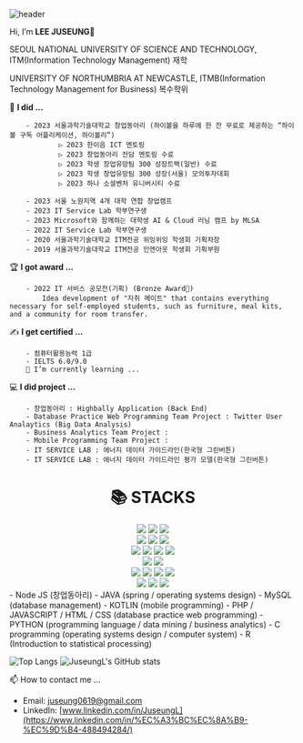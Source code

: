 ![header](https://capsule-render.vercel.app/api?type=wave&color=auto&height=300&section=header&text=LEE%20JUSEUNG&fontSize=90)

Hi, I’m **LEE JUSEUNG👋**

SEOUL NATIONAL UNIVERSITY OF SCIENCE AND TECHNOLOGY, ITM(Information Technology Management) 재학

UNIVERSITY OF NORTHUMBRIA AT NEWCASTLE, ITMB(Information Technology Management for Business) 복수학위


📔 **I did ...**

        - 2023 서울과학기술대학교 창업동아리 (하이볼을 하루에 한 잔 무료로 제공하는 “하이볼 구독 어플리케이션, 하이볼리”)  
                ▷ 2023 한이음 ICT 멘토링 
                ▷ 2023 창업동아리 전담 멘토링 수료  
                ▷ 2023 학생 창업유망팀 300 성장트랙(일반) 수료  
                ▷ 2023 학생 창업유망팀 300 성장(서울) 모의투자대회  
                ▷ 2023 하나 소셜벤처 유니버시티 수료  

        - 2023 서울 노원지역 4개 대학 연합 창업캠프
        - 2023 IT Service Lab 학부연구생
        - 2023 Microsoft와 함께하는 대학생 AI & Cloud 러닝 캠프 by MLSA
        - 2022 IT Service Lab 학부연구생
        - 2020 서울과학기술대학교 ITM전공 위잉위잉 학생회 기획차장
        - 2019 서울과학기술대학교 ITM전공 인앤아웃 학생회 기획부원


🏆 **I got award ...**

        - 2022 IT 서비스 공모전(기획) (Bronze Award🥉)  
            Idea development of "자취 메이트" that contains everything necessary for self-employed students, such as furniture, meal kits, and a community for room transfer.
    


✍ **I get certified ...**

        - 컴퓨터활용능력 1급
        - IELTS 6.0/9.0
        🌱 I’m currently learning ...


💻 **I did project ...**

        - 창업동아리 : Highbally Application (Back End)
        - Database Practice Web Programming Team Project : Twitter User Analaytics (Big Data Analysis)
        - Business Analytics Team Project :   
        - Mobile Programming Team Project : 
        - IT SERVICE LAB : 에너지 데이터 가이드라인(한국형 그린버튼)
        - IT SERVICE LAB : 에너지 데이터 가이드라인 평가 모델(한국형 그린버튼)    

<div align=center><h1>📚 STACKS</h1></div>

<div align=center> 
  <img src="https://img.shields.io/badge/node.js-339933?style=for-the-badge&logo=Node.js&logoColor=white">
  <img src="https://img.shields.io/badge/express-000000?style=for-the-badge&logo=express&logoColor=white">
  <img src="https://img.shields.io/badge/mysql-4479A1?style=for-the-badge&logo=mysql&logoColor=white">
  <br>

  <img src="https://img.shields.io/badge/spring-6DB33F?style=for-the-badge&logo=spring&logoColor=white"> 
  <img src="https://img.shields.io/badge/java-007396?style=for-the-badge&logo=java&logoColor=white">
  <img src="https://img.shields.io/badge/h2%20database-1C6EA4?style=for-the-badge&logo=h2&logoColor=white">
  <br>
  
  <img src="https://img.shields.io/badge/html5-E34F26?style=for-the-badge&logo=html5&logoColor=white"> 
  <img src="https://img.shields.io/badge/css-1572B6?style=for-the-badge&logo=css3&logoColor=white"> 
  <img src="https://img.shields.io/badge/javascript-F7DF1E?style=for-the-badge&logo=javascript&logoColor=black"> 
  <img src="https://img.shields.io/badge/php-777BB4?style=for-the-badge&logo=php&logoColor=white">
  <br>
  
  <img src="https://img.shields.io/badge/kotlin-0095D5?style=for-the-badge&logo=kotlin&logoColor=white">
  <img src="https://img.shields.io/badge/firebase-FFCA28?style=for-the-badge&logo=firebase&logoColor=white">
  <br>
  
  <img src="https://img.shields.io/badge/google_cloud-<white>?style=for-the-badge&logo=google-cloud&logoColor=white">
  <img src="https://img.shields.io/badge/naver%20cloud-03C75A?style=for-the-badge&logo=naver&logoColor=white">
  <img src="https://img.shields.io/badge/amazonaws-232F3E?style=for-the-badge&logo=amazonaws&logoColor=white"> 
  <img src="https://img.shields.io/badge/apache tomcat-F8DC75?style=for-the-badge&logo=apachetomcat&logoColor=white">
  <br>
    <img src="https://img.shields.io/badge/python-3776AB?style=for-the-badge&logo=python&logoColor=white"> 
  <img src="https://img.shields.io/badge/github-181717?style=for-the-badge&logo=github&logoColor=white">
  <img src="https://img.shields.io/badge/git-F05032?style=for-the-badge&logo=git&logoColor=white">
  <br>
</div>
- Node JS (창업동아리)
- JAVA (spring / operating systems design)
- MySQL (database management)
- KOTLIN (mobile programming)
- PHP / JAVASCRIPT / HTML / CSS (database practice web programming)
- PYTHON (programming language / data mining / business analytics)
- C programming (operating systems design / computer system)
- R (Introduction to statistical processing)


![Top Langs](https://github-readme-stats.vercel.app/api/top-langs/?username=JuseungL&layout=compact&theme=tokyonight)   ![JuseungL's GitHub stats](https://github-readme-stats.vercel.app/api?username=JuseungL&show_icons=true&theme=dark)   

📫 How to contact me ...  
- Email: juseung0619@gmail.com
- LinkedIn: [www.linkedin.com/in/JuseungL](https://www.linkedin.com/in/%EC%A3%BC%EC%8A%B9-%EC%9D%B4-488494284/)

